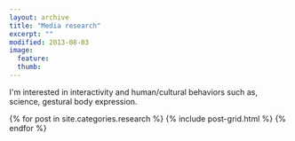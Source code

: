 ```yaml
---
layout: archive
title: "Media research"
excerpt: ""
modified: 2013-08-03
image: 
  feature: 
  thumb: 
---
```


I'm interested in interactivity and human/cultural behaviors such as, science, gestural body expression. 

<div class="tiles">
{% for post in site.categories.research %}
  {% include post-grid.html %}
{% endfor %}
</div><!-- /.tiles -->
